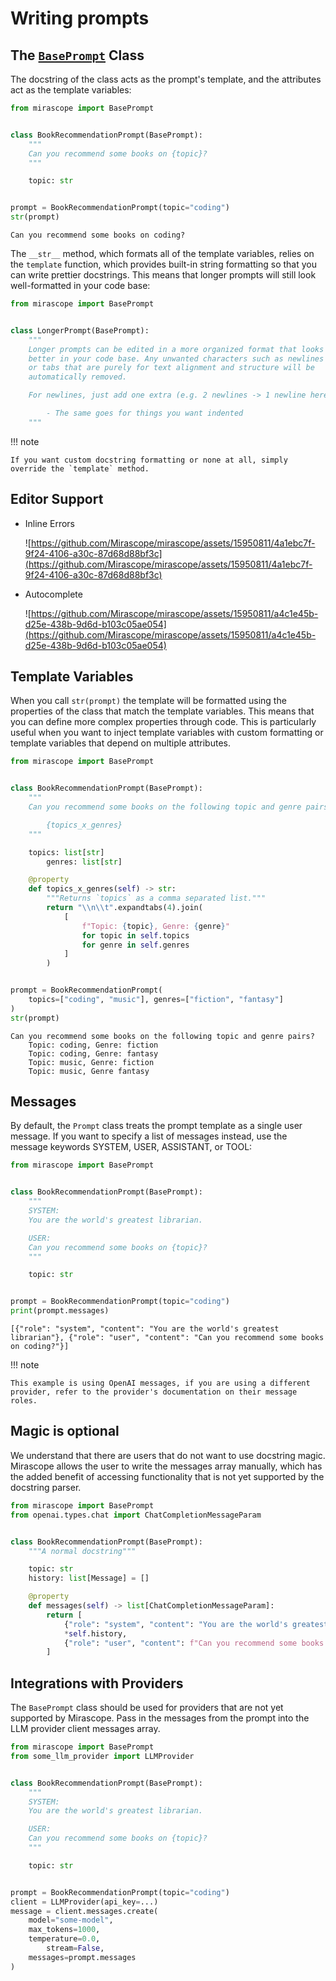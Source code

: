 # Writing prompts

## The [`BasePrompt`](../api/base/prompt.md#mirascope.base.prompt.Prompt) Class

The docstring of the class acts as the prompt's template, and the attributes act as the template variables:

```python
from mirascope import BasePrompt


class BookRecommendationPrompt(BasePrompt):
    """
    Can you recommend some books on {topic}?
    """

    topic: str


prompt = BookRecommendationPrompt(topic="coding")
str(prompt)

```

```
Can you recommend some books on coding?
```

The `__str__` method, which formats all of the template variables, relies on the `template` function, which provides built-in string formatting so that you can write prettier docstrings. This means that longer prompts will still look well-formatted in your code base:

```python
from mirascope import BasePrompt


class LongerPrompt(BasePrompt):
	"""
	Longer prompts can be edited in a more organized format that looks
	better in your code base. Any unwanted characters such as newlines
	or tabs that are purely for text alignment and structure will be
	automatically removed.

	For newlines, just add one extra (e.g. 2 newlines -> 1 newline here)

		- The same goes for things you want indented
	"""
```

!!! note

    If you want custom docstring formatting or none at all, simply override the `template` method.

## Editor Support

- Inline Errors
    
    ![https://github.com/Mirascope/mirascope/assets/15950811/4a1ebc7f-9f24-4106-a30c-87d68d88bf3c](https://github.com/Mirascope/mirascope/assets/15950811/4a1ebc7f-9f24-4106-a30c-87d68d88bf3c)
    
- Autocomplete
    
    ![https://github.com/Mirascope/mirascope/assets/15950811/a4c1e45b-d25e-438b-9d6d-b103c05ae054](https://github.com/Mirascope/mirascope/assets/15950811/a4c1e45b-d25e-438b-9d6d-b103c05ae054)
    

## Template Variables

When you call `str(prompt)` the template will be formatted using the properties of the class that match the template variables. This means that you can define more complex properties through code. This is particularly useful when you want to inject template variables with custom formatting or template variables that depend on multiple attributes.

```python
from mirascope import BasePrompt


class BookRecommendationPrompt(BasePrompt):
    """
    Can you recommend some books on the following topic and genre pairs?

		{topics_x_genres}
    """

    topics: list[str]
		genres: list[str]

    @property
    def topics_x_genres(self) -> str:
        """Returns `topics` as a comma separated list."""
        return "\\n\\t".expandtabs(4).join(
            [
                f"Topic: {topic}, Genre: {genre}"
                for topic in self.topics
                for genre in self.genres
            ]
        )


prompt = BookRecommendationPrompt(
	topics=["coding", "music"], genres=["fiction", "fantasy"]
)
str(prompt)
```

```
Can you recommend some books on the following topic and genre pairs?
	Topic: coding, Genre: fiction
	Topic: coding, Genre: fantasy
	Topic: music, Genre: fiction
	Topic: music, Genre fantasy
```

## Messages

By default, the `Prompt` class treats the prompt template as a single user message. If you want to specify a list of messages instead, use the message keywords SYSTEM, USER, ASSISTANT, or TOOL:

```python
from mirascope import BasePrompt


class BookRecommendationPrompt(BasePrompt):
	"""
	SYSTEM:
	You are the world's greatest librarian.

	USER:
	Can you recommend some books on {topic}?
	"""

	topic: str


prompt = BookRecommendationPrompt(topic="coding")
print(prompt.messages)
```

```
[{"role": "system", "content": "You are the world's greatest librarian"}, {"role": "user", "content": "Can you recommend some books on coding?"}]
```

!!! note

    This example is using OpenAI messages, if you are using a different provider, refer to the provider's documentation on their message roles.

## Magic is optional

We understand that there are users that do not want to use docstring magic. Mirascope allows the user to write the messages array manually, which has the added benefit of accessing functionality that is not yet supported by the docstring parser.

```python
from mirascope import BasePrompt
from openai.types.chat import ChatCompletionMessageParam


class BookRecommendationPrompt(BasePrompt):
    """A normal docstring"""

    topic: str
    history: list[Message] = []

    @property
    def messages(self) -> list[ChatCompletionMessageParam]:
        return [
            {"role": "system", "content": "You are the world's greatest librarian."},
            *self.history,
            {"role": "user", "content": f"Can you recommend some books on {self.topic}?"},
        ]
```

## Integrations with Providers

The `BasePrompt` class should be used for providers that are not yet supported by Mirascope. Pass in the messages from the prompt into the LLM provider client messages array.

```python
from mirascope import BasePrompt
from some_llm_provider import LLMProvider


class BookRecommendationPrompt(BasePrompt):
	"""
	SYSTEM:
	You are the world's greatest librarian.

	USER:
	Can you recommend some books on {topic}?
	"""

	topic: str


prompt = BookRecommendationPrompt(topic="coding")
client = LLMProvider(api_key=...)
message = client.messages.create(
    model="some-model",
    max_tokens=1000,
    temperature=0.0,
		stream=False,
    messages=prompt.messages
)
```
